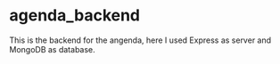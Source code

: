# agenda_backend
This is the backend for the angenda, here I used Express as server and MongoDB as database.

